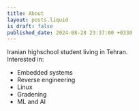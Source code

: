 ```yaml
---
title: About
layout: posts.liquid
is_draft: false
published_date: 2024-08-28 23:37:00 +0330
---  
```

Iranian highschool student living in Tehran.  
Interested in:  
* Embedded systems
* Reverse engineering
* Linux
* Gradening
* ML and AI